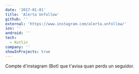 ```yaml
---
date: '2017-01-01'
title: 'Alerta Unfollow'
github: ''
external: 'https://www.instagram.com/alerta.unfollow/'
ios: ''
android: ''
tech:
  - Kotlin
company: ''
showInProjects: true
---
```


Compte d'instagram (Bot) que t'avisa quan perds un seguidor.
